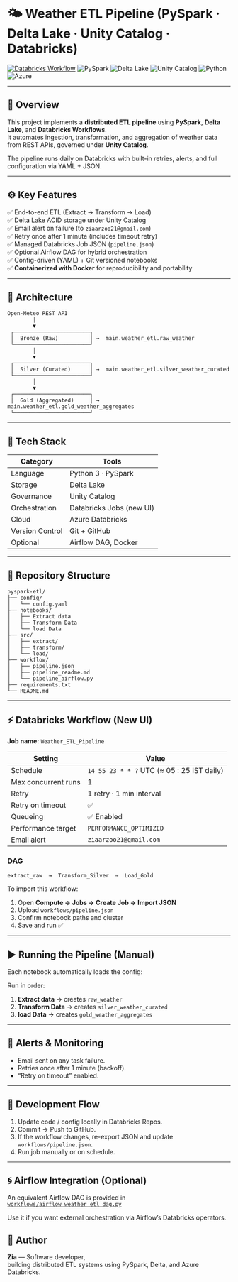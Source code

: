 # 🌤️ Weather ETL Pipeline (PySpark · Delta Lake · Unity Catalog · Databricks)

[![Databricks Workflow](https://img.shields.io/badge/Databricks-Workflow-orange?logo=databricks)](./workflows/databricks_job_setup.md)
![PySpark](https://img.shields.io/badge/PySpark-ETL-brightgreen)
![Delta Lake](https://img.shields.io/badge/Storage-Delta%20Lake-blue)
![Unity Catalog](https://img.shields.io/badge/Governance-Unity%20Catalog-purple)
![Python](https://img.shields.io/badge/Python-3.x-yellow)
![Azure](https://img.shields.io/badge/Cloud-Azure-lightblue)

---

## 📘 Overview

This project implements a **distributed ETL pipeline** using **PySpark**, **Delta Lake**, and **Databricks Workflows**.  
It automates ingestion, transformation, and aggregation of weather data from REST APIs, governed under **Unity Catalog**.

The pipeline runs daily on Databricks with built-in retries, alerts, and full configuration via YAML + JSON.

---

## ⚙️ Key Features

✅ End-to-end ETL (Extract → Transform → Load)  
✅ Delta Lake ACID storage under Unity Catalog  
✅ Email alert on failure (to `ziaarzoo21@gmail.com`)  
✅ Retry once after 1 minute (includes timeout retry)  
✅ Managed Databricks Job JSON (`pipeline.json`)  
✅ Optional Airflow DAG for hybrid orchestration  
✅ Config-driven (YAML) + Git versioned notebooks  
✅ **Containerized with Docker** for reproducibility and portability 

---

## 🧩 Architecture

```
Open-Meteo REST API
        │
        ▼
 ┌────────────────────────┐
 │  Bronze (Raw)          │ →  main.weather_etl.raw_weather
 └────────────────────────┘
        │
        ▼
 ┌────────────────────────┐
 │  Silver (Curated)      │ →  main.weather_etl.silver_weather_curated
 └────────────────────────┘
        │
        ▼
 ┌────────────────────────┐
 │  Gold (Aggregated)     │ →  main.weather_etl.gold_weather_aggregates
 └────────────────────────┘
```

---

## 🧱 Tech Stack

| Category | Tools |
|-----------|--------|
| Language | Python 3 · PySpark |
| Storage | Delta Lake |
| Governance | Unity Catalog |
| Orchestration | Databricks Jobs (new UI) |
| Cloud | Azure Databricks |
| Version Control | Git + GitHub |
| Optional | Airflow DAG, Docker |

---

## 📂 Repository Structure

```
pyspark-etl/
├── config/
│   └── config.yaml
├── notebooks/
│   ├── Extract data
│   ├── Transform Data
│   └── load Data
├── src/
│   ├── extract/
│   ├── transform/
│   └── load/
├── workflow/
│   ├── pipeline.json
│   ├── pipeline_readme.md
│   └── pipeline_airflow.py
├── requirements.txt
└── README.md
```

---

## ⚡ Databricks Workflow (New UI)

**Job name:** `Weather_ETL_Pipeline`

| Setting | Value |
|----------|--------|
| Schedule | `14 55 23 * * ?` UTC (≈ 05 : 25 IST daily) |
| Max concurrent runs | 1 |
| Retry | 1 retry · 1 min interval |
| Retry on timeout | ✅ |
| Queueing | ✅ Enabled |
| Performance target | `PERFORMANCE_OPTIMIZED` |
| Email alert | `ziaarzoo21@gmail.com` |

### DAG

```
extract_raw  →  Transform_Silver  →  Load_Gold
```

To import this workflow:

1. Open **Compute → Jobs → Create Job → Import JSON**  
2. Upload `workflows/pipeline.json`  
3. Confirm notebook paths and cluster  
4. Save and run ✅

---

## ▶️ Running the Pipeline (Manual)

Each notebook automatically loads the config:


Run in order:
1. **Extract data** → creates `raw_weather`
2. **Transform Data** → creates `silver_weather_curated`
3. **load Data** → creates `gold_weather_aggregates`


---

## 🔔 Alerts & Monitoring

- Email sent on any task failure.  
- Retries once after 1 minute (backoff).  
- “Retry on timeout” enabled.  

---

## 🧠 Development Flow

1. Update code / config locally in Databricks Repos.  
2. Commit → Push to GitHub.  
3. If the workflow changes, re-export JSON and update `workflows/pipeline.json`.  
4. Run job manually or on schedule.

---

## 🌀 Airflow Integration (Optional)

An equivalent Airflow DAG is provided in  
[`workflows/airflow_weather_etl_dag.py`](./workflows/pipeline_airflow.py)

Use it if you want external orchestration via Airflow’s Databricks operators.

## 🏁 Author

**Zia** — Software developer,  
building distributed ETL systems using PySpark, Delta, and Azure Databricks.
